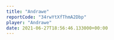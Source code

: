```yaml
---
title: "Andrawe"
reportCode: "34rwYtXfThmA2Dbp"
player: "Andrawe"
date: 2021-06-27T18:56:46.133000+00:00
---
```

